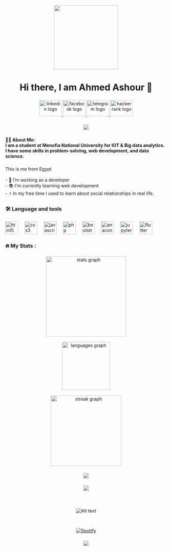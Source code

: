 <div align="center">
  <img height="200" src="https://i.giphy.com/media/v1.Y2lkPTc5MGI3NjExeW5ocTA1dGQ3OGFpOHljejUybGN6ODEwbWx3eHY4ZnU2b2NtbmhobSZlcD12MV9pbnRlcm5hbF9naWZfYnlfaWQmY3Q9Zw/gkEcVhQuGfVDe9jndl/giphy.gif"  />
</div>

###

<h1 align="center">Hi there, I am Ahmed Ashour  👋</h1>

###

<div align="center">
  <a href="https://www.linkedin.com/in/eng-ahmed-ashour-45b65b263/" target="_blank">
    <img src="https://raw.githubusercontent.com/maurodesouza/profile-readme-generator/master/src/assets/icons/social/linkedin/default.svg" width="70" height="50" alt="linkedin logo"  />
  </a>
  <a href="https://www.facebook.com/ahmed.athour" target="_blank">
    <img src="https://raw.githubusercontent.com/maurodesouza/profile-readme-generator/master/src/assets/icons/social/facebook/default.svg" width="70" height="50" alt="facebook logo"  />
  </a>
  <a href="https://web.telegram.org/k/" target="_blank">
    <img src="https://raw.githubusercontent.com/maurodesouza/profile-readme-generator/master/src/assets/icons/social/telegram/default.svg" width="70" height="50" alt="telegram logo"  />
  </a>
  <a href="https://www.hackerrank.com/profile/a8087027" target="_blank">
    <img src="https://raw.githubusercontent.com/maurodesouza/profile-readme-generator/master/src/assets/icons/social/hackerrank/default.svg" width="70" height="50" alt="hackerrank logo"  />
  </a>
</div>

###

<div align="center">
  <img src="https://visitor-badge.laobi.icu/badge?page_id=7amo10.7amo10&"  />
</div>

###

<h4 align="left">👩‍💻  About Me:<br>I am a student at Menofia National University for IOT & Big data analytics.<br>I have some skills in problem-solving, web development, and data science.</h4>

###

<p align="left">This is me from Egypt<br><br>- 🔭 I’m working as a developer <br>- 📚 I'm currently learning web development <br>- ⚡ In my free time I used to learn about social relationships in real life.</p>

###

<h3 align="left">🛠 Language and tools</h3>

###

<div align="left">
  <img src="https://cdn.jsdelivr.net/gh/devicons/devicon/icons/html5/html5-plain.svg" height="40" alt="html5 logo"  />
  <img width="12" />
  <img src="https://cdn.jsdelivr.net/gh/devicons/devicon/icons/css3/css3-plain.svg" height="40" alt="css3 logo"  />
  <img width="12" />
  <img src="https://cdn.jsdelivr.net/gh/devicons/devicon/icons/javascript/javascript-plain.svg" height="40" alt="javascript logo"  />
  <img width="12" />
  <img src="https://cdn.jsdelivr.net/gh/devicons/devicon/icons/php/php-original.svg" height="40" alt="php logo"  />
  <img width="12" />
  <img src="https://cdn.jsdelivr.net/gh/devicons/devicon/icons/bootstrap/bootstrap-original-wordmark.svg" height="40" alt="bootstrap logo"  />
  <img width="12" />
  <img src="https://cdn.jsdelivr.net/gh/devicons/devicon/icons/anaconda/anaconda-original.svg" height="40" alt="anaconda logo"  />
  <img width="12" />
  <img src="https://cdn.jsdelivr.net/gh/devicons/devicon/icons/jupyter/jupyter-original-wordmark.svg" height="40" alt="jupyter logo"  />
  <img width="12" />
  <img src="https://cdn.jsdelivr.net/gh/devicons/devicon/icons/flutter/flutter-original.svg" height="40" alt="flutter logo"  />
</div>

###

<h3 align="left">🔥   My Stats :</h3>

###

<div align="center">
  <img src="https://github-readme-stats.vercel.app/api?username=7amo10&hide_title=false&hide_rank=false&show_icons=true&include_all_commits=true&count_private=true&disable_animations=false&theme=gotham&locale=en&hide_border=false&order=1" height="250" alt="stats graph"  />
  <br><br>
  <img src="https://github-readme-stats.vercel.app/api/top-langs?username=7amo10&locale=en&hide_title=false&layout=compact&card_width=320&langs_count=10&theme=ocean_dark&hide_border=false&order=2" height="150" alt="languages graph"  />
  <br><br>
  <img src="https://streak-stats.demolab.com?user=7amo10&locale=en&mode=daily&theme=gotham&hide_border=false&border_radius=5&order=3" height="220" alt="streak graph"  />
</div>

###

###

<div align="center">
<img src="https://leetcard.jacoblin.cool/7amo_111?theme=dark&font=New%20Rocker&ext=activity"/>
</div>

###

###

<div align="center">
<img src="https://codeforces-readme-stats.vercel.app/api/card?username=7amo111&theme=tokyonight"/>
</div>

###


&nbsp;<div align="center">
  ![Alt text](https://spotify-recently-played-readme.vercel.app/api?user=31rb3d5bziyj6zeq4upt67j3btma)
</div>

&nbsp;<div align="center">
  [![Spotify](https://novatorem.vercel.app/api/spotify?background_color=0d1117&border_color=ffffff)](https://open.spotify.com/user/31rb3d5bziyj6zeq4upt67j3btma)
</div>

###

<div align="center">
  <img src="https://profile-counter.glitch.me/7amo10/count.svg?"  />
</div>

###
